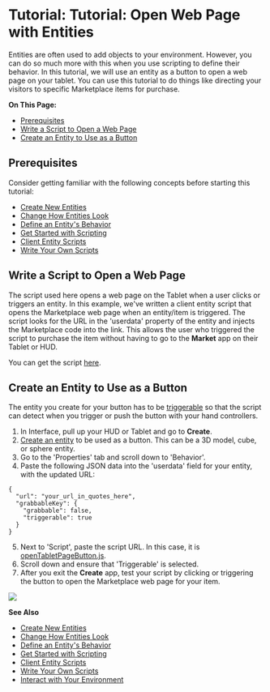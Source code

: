 # Tutorial: Tutorial: Open Web Page with Entities

Entities are often used to add objects to your environment. However, you can do so much more with this when you use scripting to define their behavior. In this tutorial, we will use an entity as a button to open a web page on your tablet. You can use this tutorial to do things like directing your visitors to specific Marketplace items for purchase.

**On This Page:**

- [Prerequisites](#prerequisites)
- [Write a Script to Open a Web Page](#write-a-script-to-open-a-web-page)
- [Create an Entity to Use as a Button](#create-an-entity-to-use-as-a-button)

## Prerequisites

Consider getting familiar with the following concepts before starting this tutorial:

- [Create New Entities](create-entities)
- [Change How Entities Look](entity-appearance)
- [Define an Entity's Behavior](entity-behavior)
- [Get Started with Scripting](../../script/get-started-with-scripting)
- [Client Entity Scripts](../../script/client-entity-scripts)
- [Write Your Own Scripts](../../script/write-scripts)

## Write a Script to Open a Web Page

The script used here opens a web page on the Tablet when a user clicks or triggers an entity. In this example, we've written a client entity script that opens the Marketplace web page when an entity/item is triggered. The script looks for the URL in the 'userdata' property of the entity and injects the Marketplace code into the link. This allows the user who triggered the script to purchase the item without having to go to the **Market** app on their Tablet or HUD. 

You can get the script [here](https://open-tablet-to-page.glitch.me/openTabletPageButton.js). 


## Create an Entity to Use as a Button

The entity you create for your button has to be [triggerable](entity-behavior#set-an-entity-to-trigger-scripts) so that the script can detect when you trigger or push the button with your hand controllers.

1. In Interface, pull up your HUD or Tablet and go to **Create**.
2. [Create an entity](create-entities) to be used as a button. This can be a 3D model, cube, or sphere entity.
3. Go to the 'Properties' tab and scroll down to 'Behavior'.
4. Paste the following JSON data into the 'userdata' field for your entity, with the updated URL:
```
{
  "url": "your_url_in_quotes_here",
  "grabbableKey": {
    "grabbable": false,
    "triggerable": true
  }
}
```
5. Next to 'Script', paste the script URL. In this case, it is [openTabletPageButton.js](https://open-tablet-to-page.glitch.me/openTabletPageButton.js).
6. Scroll down and ensure that 'Triggerable' is selected.
7. After you exit the **Create** app, test your script by clicking or triggering the button to open the Marketplace web page for your item.

![](_images/open-page.GIF)

**See Also**

- [Create New Entities](create-entities)
- [Change How Entities Look](entity-appearance)
- [Define an Entity's Behavior](entity-behavior)
- [Get Started with Scripting](../../script/get-started-with-scripting)
- [Client Entity Scripts](../../script/client-entity-scripts)
- [Write Your Own Scripts](../../script/write-scripts)
- [Interact with Your Environment](../../explore/interact)